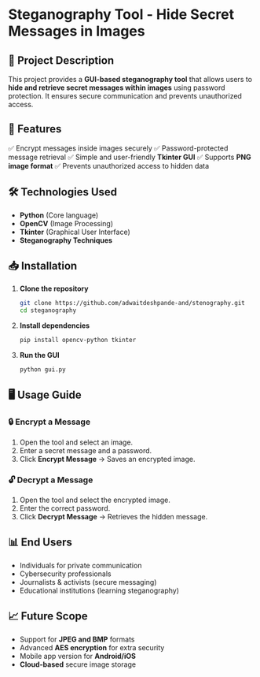 # Steganography Tool - Hide Secret Messages in Images

## 📌 Project Description
This project provides a **GUI-based steganography tool** that allows users to **hide and retrieve secret messages within images** using password protection. It ensures secure communication and prevents unauthorized access.

## 🚀 Features
✅ Encrypt messages inside images securely
✅ Password-protected message retrieval
✅ Simple and user-friendly **Tkinter GUI**
✅ Supports **PNG image format**
✅ Prevents unauthorized access to hidden data

## 🛠️ Technologies Used
- **Python** (Core language)
- **OpenCV** (Image Processing)
- **Tkinter** (Graphical User Interface)
- **Steganography Techniques**

## 📥 Installation
1. **Clone the repository**
   ```bash
   git clone https://github.com/adwaitdeshpande-and/stenography.git
   cd steganography
   ```
2. **Install dependencies**
   ```bash
   pip install opencv-python tkinter
   ```
3. **Run the GUI**
   ```bash
   python gui.py
   ```

## 🖥️ Usage Guide
### 🔒 **Encrypt a Message**
1. Open the tool and select an image.
2. Enter a secret message and a password.
3. Click **Encrypt Message** → Saves an encrypted image.

### 🔓 **Decrypt a Message**
1. Open the tool and select the encrypted image.
2. Enter the correct password.
3. Click **Decrypt Message** → Retrieves the hidden message.

## 📊 End Users
- Individuals for private communication
- Cybersecurity professionals
- Journalists & activists (secure messaging)
- Educational institutions (learning steganography)

## 📈 Future Scope
- Support for **JPEG and BMP** formats
- Advanced **AES encryption** for extra security
- Mobile app version for **Android/iOS**
- **Cloud-based** secure image storage
